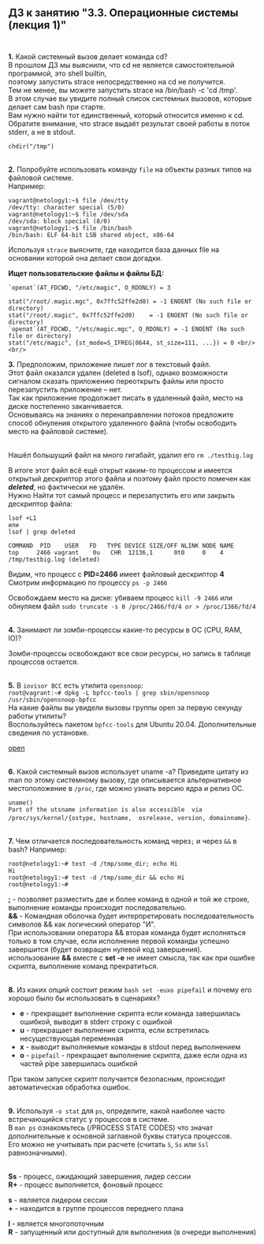 ##                        ДЗ к занятию "3.3. Операционные системы (лекция 1)" <br/> <br/>


**1.** Какой системный вызов делает команда cd? <br/> 
В прошлом ДЗ мы выяснили, что cd не является самостоятельной программой, это shell builtin, <br/> 
поэтому запустить strace непосредственно на cd не получится. <br/> 
Тем не менее, вы можете запустить strace на /bin/bash -c 'cd /tmp'. <br/> 
В этом случае вы увидите полный список системных вызовов, которые делает сам bash при старте. <br/> 
Вам нужно найти тот единственный, который относится именно к cd. <br/> 
Обратите внимание, что strace выдаёт результат своей работы в поток stderr, а не в stdout.


`chdir("/tmp")` <br/> <br/> 


**2.** Попробуйте использовать команду `file` на объекты разных типов на файловой системе. <br/> 
Например: <br/>
```shell
vagrant@netology1:~$ file /dev/tty
/dev/tty: character special (5/0)
vagrant@netology1:~$ file /dev/sda
/dev/sda: block special (8/0)
vagrant@netology1:~$ file /bin/bash
/bin/bash: ELF 64-bit LSB shared object, x86-64
```
Используя `strace` выясните, где находится база данных file на основании которой она делает свои догадки.


**Ищет пользовательские файлы и файлы БД:** <br/>

```shell
`openat`(AT_FDCWD, "/etc/magic", O_RDONLY) = 3

stat("/root/.magic.mgc", 0x7ffc52ffe2d0) = -1 ENOENT (No such file or directory)
stat("/root/.magic", 0x7ffc52ffe2d0)    = -1 ENOENT (No such file or directory)
`openat`(AT_FDCWD, "/etc/magic.mgc", O_RDONLY) = -1 ENOENT (No such file or directory)
stat("/etc/magic", {st_mode=S_IFREG|0644, st_size=111, ...}) = 0 <br/> <br/>
```

**3.** Предположим, приложение пишет лог в текстовый файл. <br/>
Этот файл оказался удален (deleted в lsof), однако возможности сигналом сказать приложению переоткрыть файлы или просто перезапустить приложение – нет. <br/> 
Так как приложение продолжает писать в удаленный файл, место на диске постепенно заканчивается. <br/> 
Основываясь на знаниях о перенаправлении потоков предложите способ обнуления открытого удаленного файла (чтобы освободить место на файловой системе). <br/><br/>


Нашёл большущий файл на много гигабайт, удалил его `rm ./testbig.log`

В итоге этот файл всё ещё открыт каким-то процессом и имеется открытый дескриптор этого файла и поэтому файл просто помечен как ***deleted***, но фактически не удалён. <br/>
Нужно Найти тот самый процесс и перезапустить его или закрыть дескриптор файла:
```shell
lsof +L1
или 
lsof | grep deleted

COMMAND  PID    USER   FD   TYPE DEVICE SIZE/OFF NLINK NODE NAME
top     2466 vagrant    0u   CHR  12136,1      0t0     0    4 /tmp/testbig.log (deleted)
```
Видим, что процесс с **PID=2466** имеет файловый дескриптор **4** <br/> 
Смотрим информацию по процессу `ps -p 2466` <br/>

Освобождаем место на диске:
убиваем процесс `kill -9 2466` или обнуляем файл  `sudo truncate -s 0 /proc/2466/fd/4 or > /proc/1366/fd/4` <br/> <br/>


**4.** Занимают ли зомби-процессы какие-то ресурсы в ОС (CPU, RAM, IO)? <br/>

Зомби-процессы освобождают все свои ресурсы, но запись в таблице процессов остается. <br/><br/>


**5.** В `iovisor BCC` есть утилита `opensnoop`: <br/>
`root@vagrant:~# dpkg -L bpfcc-tools | grep sbin/opensnoop` <br/>
`/usr/sbin/opensnoop-bpfcc` <br/>
На какие файлы вы увидели вызовы группы open за первую секунду работы утилиты? <br/> 
Воспользуйтесь пакетом `bpfcc-tools` для Ubuntu 20.04. Дополнительные сведения по установке. <br/>


[open](https://disk.yandex.ru/i/g-1Yj9jCItbGJg) <br/><br/>


**6.** Какой системный вызов использует uname -a? Приведите цитату из man по этому системному вызову, где описывается альтернативное местоположение в `/proc`, где можно узнать версию ядра и релиз ОС. <br/>


`uname()` <br/> 
`Part of the utsname information is also accessible  via  /proc/sys/kernel/{ostype, hostname, 
osrelease, version, domainname}`. <br/><br/>

**7.** Чем отличается последовательность команд через`;` и через `&&` в bash? Например:
```shell
root@netology1:~# test -d /tmp/some_dir; echo Hi
Hi
root@netology1:~# test -d /tmp/some_dir && echo Hi
root@netology1:~#
```

**;** - позволяет разместить две и более команд в одной и той же строке, выполнение команды происходит последовательно. <br/>
**&&** - Командная оболочка будет интерпретировать последовательность символов && как логический оператор "И". <br/> 
При использовании оператора && вторая команда будет исполняться только в том случае, если исполнение первой команды успешно завершится (будет возвращен нулевой код завершения). <br/>
использование **&&** вместе с **set -e** не имеет смысла, так как при ошибке скрипта, выполнение команд прекратиться. <br/><br/>


**8.** Из каких опций состоит режим `bash set -euxo pipefail` и почему его хорошо было бы использовать в сценариях? <br/>

 - **e** - прекращает выполнение скрипта если команда завершилась ошибкой, выводит в stderr строку с ошибкой <br/>
 - **u** - прекращает выполнение скрипта, если встретилась несуществующая переменная <br/>
 - **x** - выводит выполняемые команды в stdout перед выполнением <br/>
 - **о** - `pipefail` - прекращает выполнение скрипта, даже если одна из частей pipe завершилась ошибкой <br/>

При таком запуске скрипт получается безопасным, происходит автоматическая обработка ошибок. <br/><br/>



**9.** Используя `-o stat` для `ps`, определите, какой наиболее часто встречающийся статус у процессов в системе. <br/>
В `man ps` ознакомьтесь (/PROCESS STATE CODES) что значат дополнительные к основной заглавной буквы статуса процессов. <br/>
Его можно не учитывать при расчете (считать `S`, `Ss` или `Ssl` равнозначными). <br/><br/>



**Ss** - процесс, ожидающий завершения, лидер сессии <br/>
**R+** - процесс выполняется, фоновый процесс <br/>

**s** -   является лидером сессии <br/>
**+** -   находится в группе процессов переднего плана <br/>

**l** - является многопоточным <br/>
**R** - запущенный или доступный для выполнения (в очереди выполнения) <br/>
